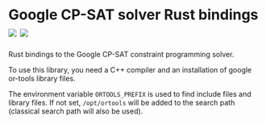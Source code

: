 # Google CP-SAT solver Rust bindings [![](https://img.shields.io/crates/v/cp_sat.svg)](https://crates.io/crates/cp_sat) [![](https://docs.rs/cp_sat/badge.svg)](https://docs.rs/cp_sat)

Rust bindings to the Google CP-SAT constraint programming solver.

To use this library, you need a C++ compiler and an installation of
google or-tools library files.

The environment variable `ORTOOLS_PREFIX` is used to find include
files and library files. If not set, `/opt/ortools` will be added
to the search path (classical search path will also be used).
